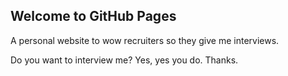 ## Welcome to GitHub Pages

A personal website to wow recruiters so they give me interviews. 

Do you want to interview me? Yes, yes you do. Thanks.
